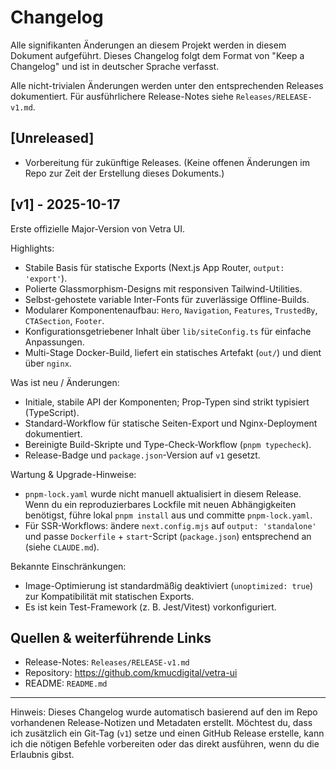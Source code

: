 # Changelog

Alle signifikanten Änderungen an diesem Projekt werden in diesem Dokument aufgeführt.
Dieses Changelog folgt dem Format von "Keep a Changelog" und ist in deutscher Sprache verfasst.

Alle nicht-trivialen Änderungen werden unter den entsprechenden Releases dokumentiert. Für ausführlichere Release-Notes siehe `Releases/RELEASE-v1.md`.

## [Unreleased]

- Vorbereitung für zukünftige Releases. (Keine offenen Änderungen im Repo zur Zeit der Erstellung dieses Dokuments.)

## [v1] - 2025-10-17

Erste offizielle Major-Version von Vetra UI.

Highlights:

- Stabile Basis für statische Exports (Next.js App Router, `output: 'export'`).
- Polierte Glassmorphism-Designs mit responsiven Tailwind-Utilities.
- Selbst-gehostete variable Inter-Fonts für zuverlässige Offline-Builds.
- Modularer Komponentenaufbau: `Hero`, `Navigation`, `Features`, `TrustedBy`, `CTASection`, `Footer`.
- Konfigurationsgetriebener Inhalt über `lib/siteConfig.ts` für einfache Anpassungen.
- Multi-Stage Docker-Build, liefert ein statisches Artefakt (`out/`) und dient über `nginx`.

Was ist neu / Änderungen:

- Initiale, stabile API der Komponenten; Prop-Typen sind strikt typisiert (TypeScript).
- Standard-Workflow für statische Seiten-Export und Nginx-Deployment dokumentiert.
- Bereinigte Build-Skripte und Type-Check-Workflow (`pnpm typecheck`).
- Release-Badge und `package.json`-Version auf `v1` gesetzt.

Wartung & Upgrade-Hinweise:

- `pnpm-lock.yaml` wurde nicht manuell aktualisiert in diesem Release. Wenn du ein reproduzierbares Lockfile mit neuen Abhängigkeiten benötigst, führe lokal `pnpm install` aus und committe `pnpm-lock.yaml`.
- Für SSR-Workflows: ändere `next.config.mjs` auf `output: 'standalone'` und passe `Dockerfile` + `start`-Script (`package.json`) entsprechend an (siehe `CLAUDE.md`).

Bekannte Einschränkungen:

- Image-Optimierung ist standardmäßig deaktiviert (`unoptimized: true`) zur Kompatibilität mit statischen Exports.
- Es ist kein Test-Framework (z. B. Jest/Vitest) vorkonfiguriert.

## Quellen & weiterführende Links

- Release-Notes: `Releases/RELEASE-v1.md`
- Repository: https://github.com/kmucdigital/vetra-ui
- README: `README.md`

---

Hinweis: Dieses Changelog wurde automatisch basierend auf den im Repo vorhandenen Release-Notizen und Metadaten erstellt. Möchtest du, dass ich zusätzlich ein Git-Tag (`v1`) setze und einen GitHub Release erstelle, kann ich die nötigen Befehle vorbereiten oder das direkt ausführen, wenn du die Erlaubnis gibst.
